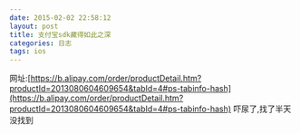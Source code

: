 ```yaml
---
date: 2015-02-02 22:58:12
layout: post
title: 支付宝sdk藏得如此之深
categories: 日志
tags: ios
---
```



	
网址:[https://b.alipay.com/order/productDetail.htm?productId=2013080604609654&tabId=4#ps-tabinfo-hash](https://b.alipay.com/order/productDetail.htm?productId=2013080604609654&tabId=4#ps-tabinfo-hash) 吓尿了,找了半天没找到
   

